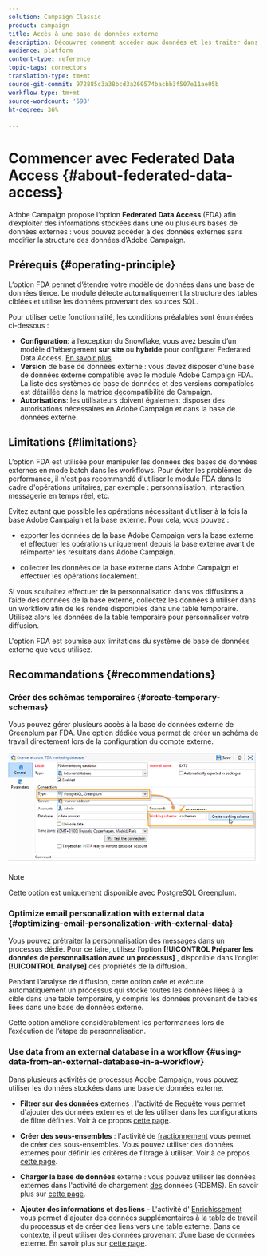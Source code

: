 ```yaml
---
solution: Campaign Classic
product: campaign
title: Accès à une base de données externe
description: Découvrez comment accéder aux données et les traiter dans une base de données externe
audience: platform
content-type: reference
topic-tags: connectors
translation-type: tm+mt
source-git-commit: 972885c3a38bcd3a260574bacbb3f507e11ae05b
workflow-type: tm+mt
source-wordcount: '598'
ht-degree: 36%

---
```



# Commencer avec Federated Data Access {#about-federated-data-access}

Adobe Campaign propose l’option **Federated Data Access** (FDA) afin d’exploiter des informations stockées dans une ou plusieurs bases de données externes : vous pouvez accéder à des données externes sans modifier la structure des données d’Adobe Campaign.

## Prérequis {#operating-principle}

L’option FDA permet d’étendre votre modèle de données dans une base de données tierce. Le module détecte automatiquement la structure des tables ciblées et utilise les données provenant des sources SQL.

Pour utiliser cette fonctionnalité, les conditions préalables sont énumérées ci-dessous :

* **Configuration**: à l’exception du Snowflake, vous avez besoin d’un modèle d’hébergement **sur site** ou **hybride** pour configurer Federated Data Access. [En savoir plus](../../installation/using/hosting-models.md)
* **Version** de base de données externe : vous devez disposer d’une base de données externe compatible avec le module Adobe Campaign FDA. La liste des systèmes de base de données et des versions compatibles est détaillée dans la matrice [de](../../rn/using/compatibility-matrix.md#FederatedDataAccessFDA)compatibilité de Campaign.
* **Autorisations**: les utilisateurs doivent également disposer des autorisations [](../../installation/using/remote-database-access-rights.md) nécessaires en Adobe Campaign et dans la base de données externe.

## Limitations {#limitations}

L’option FDA est utilisée pour manipuler les données des bases de données externes en mode batch dans les workflows. Pour éviter les problèmes de performance, il n&#39;est pas recommandé d&#39;utiliser le module FDA dans le cadre d&#39;opérations unitaires, par exemple : personnalisation, interaction, messagerie en temps réel, etc.

Evitez autant que possible les opérations nécessitant d’utiliser à la fois la base Adobe Campaign et la base externe. Pour cela, vous pouvez :

* exporter les données de la base Adobe Campaign vers la base externe et effectuer les opérations uniquement depuis la base externe avant de réimporter les résultats dans Adobe Campaign.

* collecter les données de la base externe dans Adobe Campaign et effectuer les opérations localement.

Si vous souhaitez effectuer de la personnalisation dans vos diffusions à l’aide des données de la base externe, collectez les données à utiliser dans un workflow afin de les rendre disponibles dans une table temporaire. Utilisez alors les données de la table temporaire pour personnaliser votre diffusion.

L&#39;option FDA est soumise aux limitations du système de base de données externe que vous utilisez.

## Recommandations {#recommendations}

### Créer des schémas temporaires {#create-temporary-schemas}

Vous pouvez gérer plusieurs accès à la base de données externe de Greenplum par FDA. Une option dédiée vous permet de créer un schéma de travail directement lors de la configuration du compte externe.

![](assets/fda_work_table.png)

>[!NOTE]
>
>Cette option est uniquement disponible avec PostgreSQL Greenplum.

### Optimize email personalization with external data {#optimizing-email-personalization-with-external-data}

Vous pouvez prétraiter la personnalisation des messages dans un processus dédié. Pour ce faire, utilisez l’option **[!UICONTROL Préparer les données de personnalisation avec un processus]** , disponible dans l’onglet **[!UICONTROL Analyse]** des propriétés de la diffusion.

Pendant l&#39;analyse de diffusion, cette option crée et exécute automatiquement un processus qui stocke toutes les données liées à la cible dans une table temporaire, y compris les données provenant de tables liées dans une base de données externe.

Cette option améliore considérablement les performances lors de l’exécution de l’étape de personnalisation.

### Use data from an external database in a workflow {#using-data-from-an-external-database-in-a-workflow}

Dans plusieurs activités de processus Adobe Campaign, vous pouvez utiliser les données stockées dans une base de données externe.

* **Filtrer sur des données** externes : l&#39;activité de [Requête](../../workflow/using/targeting-data.md#selecting-data) vous permet d&#39;ajouter des données externes et de les utiliser dans les configurations de filtre définies. Voir à ce propos [cette page](../../workflow/using/targeting-data.md#selecting-data).

* **Créer des sous-ensembles** : l&#39;activité de [fractionnement](../../workflow/using/split.md) vous permet de créer des sous-ensembles. Vous pouvez utiliser des données externes pour définir les critères de filtrage à utiliser. Voir à ce propos [cette page](../../workflow/using/split.md).

* **Charger la base de données** externe : vous pouvez utiliser les données externes dans l&#39;activité de chargement [des](../../workflow/using/data-loading--rdbms-.md) données (RDBMS). En savoir plus sur [cette page](../../workflow/using/data-loading--rdbms-.md).

* **Ajouter des informations et des liens** - L&#39;activité d&#39; [Enrichissement](../../workflow/using/enrichment.md) vous permet d&#39;ajouter des données supplémentaires à la table de travail du processus et de créer des liens vers une table externe. Dans ce contexte, il peut utiliser des données provenant d’une base de données externe. En savoir plus sur [cette page](../../workflow/using/enrichment.md).
